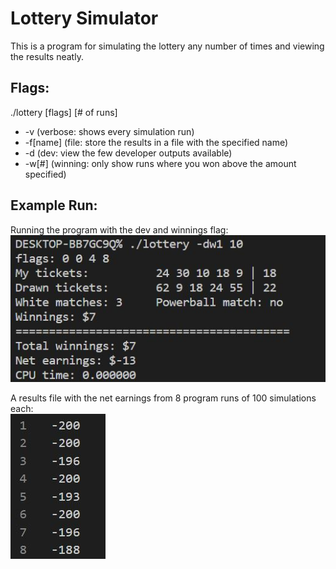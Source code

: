 # Lottery Simulator
This is a program for simulating the lottery any number of times and viewing the results neatly.

## Flags:
./lottery [flags] [# of runs]
- -v (verbose: shows every simulation run)
- -f[name] (file: store the results in a file with the specified name)
- -d (dev: view the few developer outputs available)
- -w[#] (winning: only show runs where you won above the amount specified)

## Example Run:
Running the program with the dev and winnings flag: <br />
![Example with Flags](/img/example_run.jpg)

A results file with the net earnings from 8 program runs of 100 simulations each: <br />
![Example File with Results](/img/example_file.jpg)
